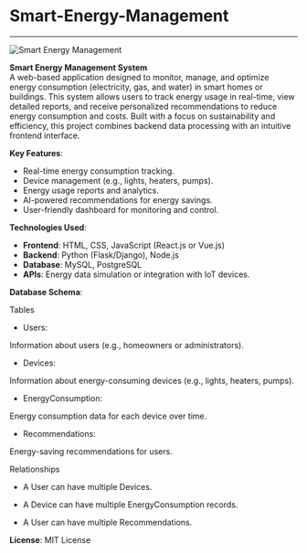 # Smart-Energy-Management

---

![Smart Energy Management](https://github.com/user-attachments/assets/ce5ae1ac-baf6-4d7e-80aa-a05acbc09f6d)



**Smart Energy Management System**  
A web-based application designed to monitor, manage, and optimize energy consumption (electricity, gas, and water) in smart homes or buildings. This system allows users to track energy usage in real-time, view detailed reports, and receive personalized recommendations to reduce energy consumption and costs. Built with a focus on sustainability and efficiency, this project combines backend data processing with an intuitive frontend interface.

**Key Features**:
- Real-time energy consumption tracking.
- Device management (e.g., lights, heaters, pumps).
- Energy usage reports and analytics.
- AI-powered recommendations for energy savings.
- User-friendly dashboard for monitoring and control.

**Technologies Used**:
- **Frontend**: HTML, CSS, JavaScript (React.js or Vue.js)
- **Backend**: Python (Flask/Django), Node.js
- **Database**: MySQL, PostgreSQL
- **APIs**: Energy data simulation or integration with IoT devices.


**Database Schema**:

Tables

- Users:

Information about users (e.g., homeowners or administrators).

- Devices:

Information about energy-consuming devices (e.g., lights, heaters, pumps).

- EnergyConsumption:

Energy consumption data for each device over time.

- Recommendations:

Energy-saving recommendations for users.

Relationships
- A User can have multiple Devices.

- A Device can have multiple EnergyConsumption records.

- A User can have multiple Recommendations.


**License**: MIT License
